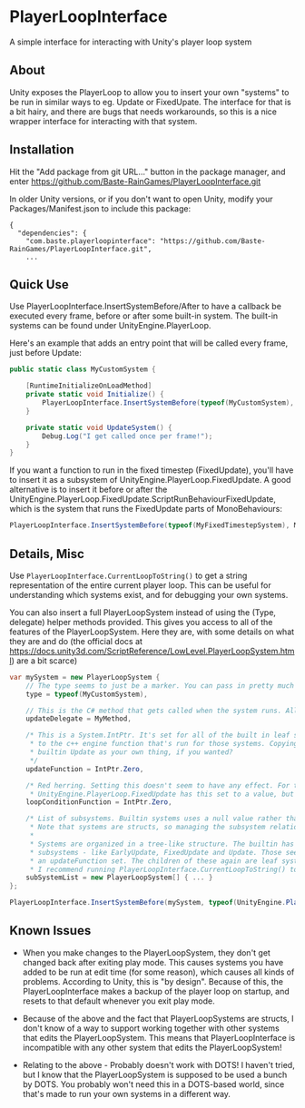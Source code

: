 # PlayerLoopInterface
A simple interface for interacting with Unity's player loop system

## About

Unity exposes the PlayerLoop to allow you to insert your own "systems" to be run in similar ways to eg. Update or FixedUpate.
The interface for that is a bit hairy, and there are bugs that needs workarounds, so this is a nice wrapper interface for interacting with that system.

## Installation

Hit the "Add package from git URL..." button in the package manager, and enter https://github.com/Baste-RainGames/PlayerLoopInterface.git

In older Unity versions, or if you don't want to open Unity, modify your Packages/Manifest.json to include this package:
```
{
  "dependencies": {
    "com.baste.playerloopinterface": "https://github.com/Baste-RainGames/PlayerLoopInterface.git",
    ...
```

## Quick Use

Use PlayerLoopInterface.InsertSystemBefore/After to have a callback be executed every frame, before or after some built-in system.
The built-in systems can be found under UnityEngine.PlayerLoop.

Here's an example that adds an entry point that will be called every frame, just before Update:

```cs
public static class MyCustomSystem {

    [RuntimeInitializeOnLoadMethod]
    private static void Initialize() {
        PlayerLoopInterface.InsertSystemBefore(typeof(MyCustomSystem), UpdateSystem, typeof(UnityEngine.PlayerLoop.Update.ScriptRunBehaviourUpdate));
    }

    private static void UpdateSystem() {
        Debug.Log("I get called once per frame!");
    }
}
```

If you want a function to run in the fixed timestep (FixedUpdate), you'll have to insert it as a subsystem of UnityEngine.PlayerLoop.FixedUpdate. 
A good alternative is to insert it before or after the UnityEngine.PlayerLoop.FixedUpdate.ScriptRunBehaviourFixedUpdate, which is the system that runs the FixedUpdate parts of MonoBehaviours:

```cs
PlayerLoopInterface.InsertSystemBefore(typeof(MyFixedTimestepSystem), MyFixedTimestepMethod, typeof(UnityEngine.PlayerLoop.FixedUpdate.ScriptRunBehaviourFixedUpdate));
```

## Details, Misc

Use `PlayerLoopInterface.CurrentLoopToString()` to get a string representation of the entire current player loop. This can be useful for understanding which systems exist, and for debugging your own systems.

You can also insert a full PlayerLoopSystem instead of using the (Type, delegate) helper methods provided. This gives you access to all of the features of the PlayerLoopSystem. Here they are, with some details on what they are and do (the official docs at https://docs.unity3d.com/ScriptReference/LowLevel.PlayerLoopSystem.html) are a bit scarce)

```cs
var mySystem = new PlayerLoopSystem {
    // The type seems to just be a marker. You can pass in pretty much whatever here.
    type = typeof(MyCustomSystem),

    // This is the C# method that gets called when the system runs. All of the builtin systems has a null delegate here.
    updateDelegate = MyMethod,

    /* This is a System.IntPtr. It's set for all of the built in leaf systems (see subSystemList). It's probably a pointer 
     * to the c++ engine function that's run for those systems. Copying one could, in theory, allow you to eg. run the 
     * builtin Update as your own thing, if you wanted? 
     */
    updateFunction = IntPtr.Zero,

    /* Red herring. Setting this doesn't seem to have any effect. For the builtin systems, only 
     * UnityEngine.PlayerLoop.FixedUpdate has this set to a value, but copying that value doesn't seem to do anything */
    loopConditionFunction = IntPtr.Zero,

    /* List of subsystems. Builtin systems uses a null value rather than an empty array for no subsystems.
     * Note that systems are structs, so managing the subsystem relations require a lot of care to 
     * 
     * Systems are organized in a tree-like structure. The builtin has a root system (with type Null), which has a few 
     * subsystems - like EarlyUpdate, FixedUpdate and Update. Those seem to be "folder" systems, as none of them have 
     * an updateFunction set. The children of these again are leaf systems with no subsystems, but an updateFunction.
     * I recommend running PlayerLoopInterface.CurrentLoopToString() to get an overview. */
    subSystemList = new PlayerLoopSystem[] { ... }
};

PlayerLoopInterface.InsertSystemBefore(mySystem, typeof(UnityEngine.PlayerLoop.Update));
```

## Known Issues

- When you make changes to the PlayerLoopSystem, they don't get changed back after exiting play mode. This causes systems you have added to be run at edit time (for some reason), which causes all kinds of problems. According to Unity, this is "by design". Because of this, the PlayerLoopInterface makes a backup of the player loop on startup, and resets to that default whenever you exit play mode. 

- Because of the above and the fact that PlayerLoopSystems are structs, I don't know of a way to support working together with other systems that edits the PlayerLoopSystem. This means that PlayerLoopInterface is incompatible with any other system that edits the PlayerLoopSystem!

- Relating to the above - Probably doesn't work with DOTS! I haven't tried, but I know that the PlayerLoopSystem is supposed to be used a bunch by DOTS. You probably won't need this in a DOTS-based world, since that's made to run your own systems in a different way.


